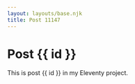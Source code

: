 ```yaml
---
layout: layouts/base.njk
title: Post 11147
---
```


# Post {{ id }}

This is post {{ id }} in my Eleventy project.
